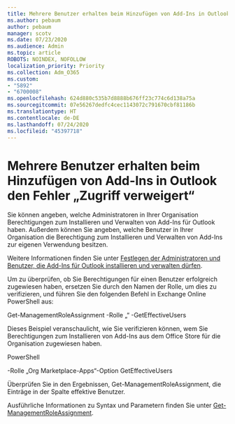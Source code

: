 ```yaml
---
title: Mehrere Benutzer erhalten beim Hinzufügen von Add-Ins in Outlook den Fehler „Zugriff verweigert“
ms.author: pebaum
author: pebaum
manager: scotv
ms.date: 07/23/2020
ms.audience: Admin
ms.topic: article
ROBOTS: NOINDEX, NOFOLLOW
localization_priority: Priority
ms.collection: Adm_O365
ms.custom:
- "5892"
- "6700008"
ms.openlocfilehash: 624d880c535b7d8888b676ff23c774c6d138a75a
ms.sourcegitcommit: 07e56267dedfc4cec1143072c791670cbf81186b
ms.translationtype: HT
ms.contentlocale: de-DE
ms.lasthandoff: 07/24/2020
ms.locfileid: "45397718"
---
```

# <a name="multiple-users-get-access-denied-error-while-adding-add-ins-in-outlook"></a>Mehrere Benutzer erhalten beim Hinzufügen von Add-Ins in Outlook den Fehler „Zugriff verweigert“

Sie können angeben, welche Administratoren in Ihrer Organisation Berechtigungen zum Installieren und Verwalten von Add-Ins für Outlook haben. Außerdem können Sie angeben, welche Benutzer in Ihrer Organisation die Berechtigung zum Installieren und Verwalten von Add-Ins zur eigenen Verwendung besitzen.

Weitere Informationen finden Sie unter [Festlegen der Administratoren und Benutzer, die Add-Ins für Outlook installieren und verwalten dürfen](https://docs.microsoft.com/exchange/clients-and-mobile-in-exchange-online/add-ins-for-outlook/specify-who-can-install-and-manage-add-ins).

Um zu überprüfen, ob Sie Berechtigungen für einen Benutzer erfolgreich zugewiesen haben, ersetzen Sie <Role Name> durch den Namen der Rolle, um dies zu verifizieren, und führen Sie den folgenden Befehl in Exchange Online PowerShell aus:

Get-ManagementRoleAssignment -Rolle „<Role Name>“ -GetEffectiveUsers

Dieses Beispiel veranschaulicht, wie Sie verifizieren können, wem Sie Berechtigungen zum Installieren von Add-Ins aus dem Office Store für die Organisation zugewiesen haben.

PowerShell

-Rolle „Org Marketplace-Apps“-Option GetEffectiveUsers

Überprüfen Sie in den Ergebnissen, Get-ManagementRoleAssignment, die Einträge in der Spalte effektive Benutzer.

Ausführliche Informationen zu Syntax und Parametern finden Sie unter [Get-ManagementRoleAssignment](https://docs.microsoft.com/powershell/module/exchange/get-managementroleassignment).
 